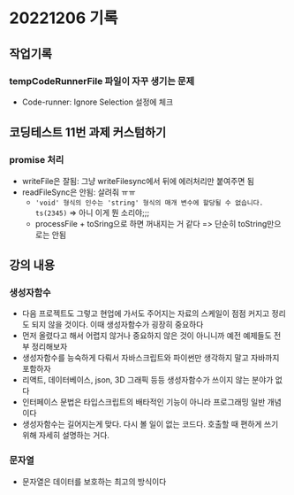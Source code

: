 # 20221206 기록
## 작업기록
### tempCodeRunnerFile 파일이 자꾸 생기는 문제
- Code-runner: Ignore Selection 설정에 체크

## 코딩테스트 11번 과제 커스텀하기
### promise 처리
- writeFile은 잘됨: 그냥 writeFilesync에서 뒤에 에러처리만 붙여주면 됨
- readFileSync은 안됨: 살려줘 ㅠㅠ
  - `'void' 형식의 인수는 'string' 형식의 매개 변수에 할당될 수 없습니다. ts(2345)` => 아니 이게 뭔 소리야;;;
  - processFile + toSring으로 하면 꺼내지는 거 같다 => 단순히 toString만으로는 안됨

##

## 강의 내용
### 생성자함수
- 다음 프로젝트도 그렇고 현업에 가서도 주어지는 자료의 스케일이 점점 커지고 정리도 되지 않을 것이다. 이때 생성자함수가 굉장히 중요하다
- 먼저 올렸다고 해서 어렵지 않거나 중요하지 않은 것이 아니니까 예전 예제들도 전부 정리해보자
- 생성자함수를 능숙하게 다뤄서 자바스크립트와 파이썬만 생각하지 말고 자바까지 포함하자
- 리액트, 데이터베이스, json, 3D 그래픽 등등 생성자함수가 쓰이지 않는 분야가 없다
- 인터페이스 문법은 타입스크립트의 배타적인 기능이 아니라 프로그래밍 일반 개념이다
- 생성자함수는 길어지는게 맞다. 다시 볼 일이 없는 코드다. 호출할 때 편하게 쓰기 위해 자세히 설명하는 거다.

### 문자열
- 문자열은 데이터를 보호하는 최고의 방식이다
